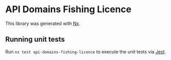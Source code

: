 <!-- gitbook-ignore -->

# API Domains Fishing Licence

This library was generated with [Nx](https://nx.dev).

## Running unit tests

Run `nx test api-domains-fishing-licence` to execute the unit tests via [Jest](https://jestjs.io).
